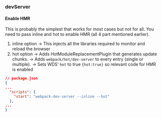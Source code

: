 ### devServer
#### Enable HMR
This is probably the simplest that works for most cases but not for all.
 You need to pass inline and hot to enable HMR (all 4 part mentioned earlier).
1. inline option
→ This injects all the libraries required to monitor and reload the browser
2. hot option
→ Adds HotModuleReplacementPlugin that generates update chunks.
→ Adds `webpack/hot/dev-server` to every entry (single or multiple).
→ Sets WDS’ `hot` to true `{hot:true}` so relevant code for HMR is enabled
```json
// package.json
{
...
  "scripts": {
    "start": "webpack-dev-server --inline --hot"
  },
...
}
```